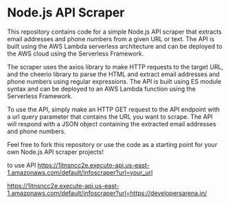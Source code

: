 <h1>Node.js API Scraper</h1>
This repository contains code for a simple Node.js API scraper that extracts email addresses and phone numbers from a given URL or text. The API is built using the AWS Lambda serverless architecture and can be deployed to the AWS cloud using the Serverless Framework.

The scraper uses the axios library to make HTTP requests to the target URL, and the cheerio library to parse the HTML and extract email addresses and phone numbers using regular expressions. The API is built using ES module syntax and can be deployed to an AWS Lambda function using the Serverless Framework.

To use the API, simply make an HTTP GET request to the API endpoint with a url query parameter that contains the URL you want to scrape. The API will respond with a JSON object containing the extracted email addresses and phone numbers.

Feel free to fork this repository or use the code as a starting point for your own Node.js API scraper projects!

to use API 
https://1itnsncc2e.execute-api.us-east-1.amazonaws.com/default/infoscraper?url=your_url

https://1itnsncc2e.execute-api.us-east-1.amazonaws.com/default/infoscraper?url=https://developersarena.in/
